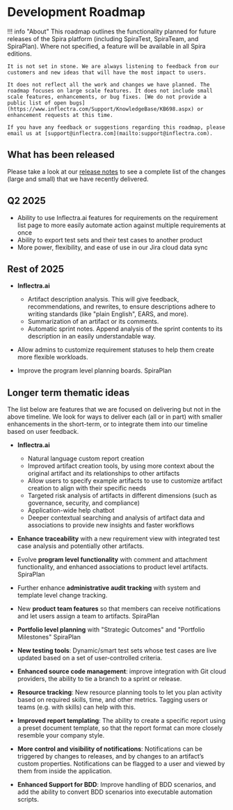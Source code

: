 # Development Roadmap

!!! info "About"
    This roadmap outlines the functionality planned for future releases of the Spira platform (including SpiraTest, SpiraTeam, and SpiraPlan). Where not specified, a feature will be available in all Spira editions.
    
    It is not set in stone. We are always listening to feedback from our customers and new ideas that will have the most impact to users.

    It does not reflect all the work and changes we have planned. The roadmap focuses on large scale features. It does not include small scale features, enhancements, or bug fixes. [We do not provide a public list of open bugs](https://www.inflectra.com/Support/KnowledgeBase/KB698.aspx) or enhancement requests at this time.
    
    If you have any feedback or suggestions regarding this roadmap, please email us at [support@inflectra.com](mailto:support@inflectra.com).

## What has been released
Please take a look at our [release notes](release-notes-v8.md) to see a complete list of the changes (large and small) that we have recently delivered.

## Q2 2025
- Ability to use Inflectra.ai features for requirements on the requirement list page to more easily automate action against multiple requirements at once
- Ability to export test sets and their test cases to another product
- More power, flexibility, and ease of use in our Jira cloud data sync

## Rest of 2025
- **Inflectra.ai**

    - Artifact description analysis. This will give feedback, recommendations, and rewrites, to ensure descriptions adhere to writing standards (like "plain English", EARS, and more).
    - Summarization of an artifact or its comments.
    - Automatic sprint notes. Append analysis of the sprint contents to its description in an easily understandable way.

- Allow admins to customize requirement statuses to help them create more flexible workloads.
- Improve the program level planning boards. <span class="pill">SpiraPlan</span>

## Longer term thematic ideas
The list below are features that we are focused on delivering but not in the above timeline. We look for ways to deliver each (all or in part) with smaller enhancements in the short-term, or to integrate them into our timeline based on user feedback.

- **Inflectra.ai**

    - Natural language custom report creation
    - Improved artifact creation tools, by using more context about the original artifact and its relationships to other artifacts
    - Allow users to specify example artifacts to use to customize artifact creation to align with their specific needs
    - Targeted risk analysis of artifacts in different dimensions (such as governance, security, and compliance)
    - Application-wide help chatbot
    - Deeper contextual searching and analysis of artifact data and associations to provide new insights and faster workflows

- **Enhance traceability** with a new requirement view with integrated test case analysis and potentially other artifacts.
- Evolve **program level functionality** with comment and attachment functionality, and enhanced associations to product level artifacts. <span class="pill">SpiraPlan</span>
- Further enhance **administrative audit tracking** with system and template level change tracking.
- New **product team features** so that members can receive notifications and let users assign a team to artifacts. <span class="pill">SpiraPlan</span>
- **Portfolio level planning** with "Strategic Outcomes" and "Portfolio Milestones" <span class="pill">SpiraPlan</span>
- **New testing tools**: Dynamic/smart test sets whose test cases are live updated based on a set of user-controlled criteria.
- **Enhanced source code management**: improve integration with Git cloud providers, the ability to tie a branch to a sprint or release.
- **Resource tracking**: New resource planning tools to let you plan activity based on required skills, time, and other metrics. Tagging users or teams (e.g. with skills) can help with this.
- **Improved report templating**: The ability to create a specific report using a preset document template, so that the report format can more closely resemble your company style.
- **More control and visibility of notifications**: Notifications can be triggered by changes to releases, and by changes to an artifact’s custom properties. Notifications can be flagged to a user and viewed by them from inside the application.
- **Enhanced Support for BDD**: Improve handling of BDD scenarios, and add the ability to convert BDD scenarios into executable automation scripts.